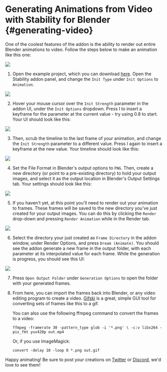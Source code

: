 # Generating Animations from Video with Stability for Blender {#generating-video}

One of the coolest features of the addon is the ability to render out entire Blender animations to video. Follow the steps below to make an animation like this one:

![](/Blender/animation_preview.gif)

1. Open the example project, which you can download [here](https://github.com/Stability-AI/stability-blender-addon-public/blob/main/example_scenes/toy_city.blend). Open the Stability addon panel, and change the `Init Type` under `Init Options` to `Animation`.

![](/Blender/render_animation_init.png)

2. Hover your mouse cursor over the `Init Strength` parameter in the addon UI, under the `Init Options` dropdown. Press I to insert a keyframe for the parameter at the current value - try using 0.8 to start. Your UI should look like this:

![](/Blender/animation_insert_keyframes.png)

3. Then, scrub the timeline to the last frame of your animation, and change the `Init Strength` parameter to a different value. Press I again to insert a keyframe at the new value. Your timeline should look like this:

![](/Blender/animation_timeline.png)

4. Set the File Format in Blender's output options to `PNG`. Then, create a new directory (or point to a pre-existing directory) to hold your output images, and select it as the output location in Blender's Output Settings tab. Your settings should look like this:

![](/Blender/render_anim_frames.png)

5. If you haven't yet, at this point you'll need to render out your animation to frames. These frames will be saved to the new directory you've just created for your output images. You can do this by clicking the `Render` drop-down and pressing `Render Animation` while in the Render tab.

![](/Blender/render_animation.png)

6. Select the directory your just created as `Frame Directory` in the addon window, under Render Options, and press `Dream (Animate)`. You should see the addon generate a new frame in the output folder, with each parameter at its interpolated value for each frame. While the generation is progress, you should see this UI:

![](/Blender/animation_in_progress.png)

7.  Press `Open Output Folder` under `Generation Options` to open the folder with your generated frames.

8.  From here, you can import the frames back into Blender, or any video editing program to create a video. [Gifski](https://gif.ski/) is a great, simple GUI tool for converting sets of frames like this to a gif.

    You can also use the following ffmpeg command to convert the frames to a video:

        ffmpeg -framerate 30 -pattern_type glob -i '*.png' \ -c:v libx264 -pix_fmt yuv420p out.mp4

    Or, if you use ImageMagick:

        convert -delay 10 -loop 0 *.png out.gif

Happy animating! Be sure to post your creations on [Twitter](https://twitter.com/hashtag/stablediffusion) or [Discord](https://discord.gg/stablediffusion), we'd love to see them!
